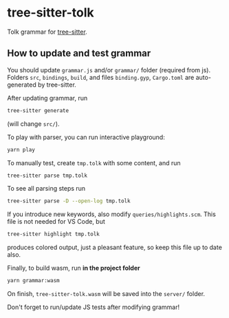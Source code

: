 # tree-sitter-tolk

Tolk grammar for [tree-sitter](https://github.com/tree-sitter/tree-sitter).

## How to update and test grammar

You should update `grammar.js` and/or `grammar/` folder (required from js).
Folders `src`, `bindings`, `build`, and files `binding.gyp`, `Cargo.toml` are auto-generated by tree-sitter.

After updating grammar, run

```bash
tree-sitter generate
```

(will change `src/`).

To play with parser, you can run interactive playground:

```bash
yarn play
```

To manually test, create `tmp.tolk` with some content, and run

```bash
tree-sitter parse tmp.tolk
```

To see all parsing steps run

```bash
tree-sitter parse -D --open-log tmp.tolk
```

If you introduce new keywords, also modify `queries/highlights.scm`.
This file is not needed for VS Code, but

```bash
tree-sitter highlight tmp.tolk
```

produces colored output, just a pleasant feature, so keep this file up to date also.

Finally, to build wasm, run **in the project folder**

```bash
yarn grammar:wasm
```

On finish, `tree-sitter-tolk.wasm` will be saved into the `server/` folder.

Don't forget to run/update JS tests after modifying grammar!

